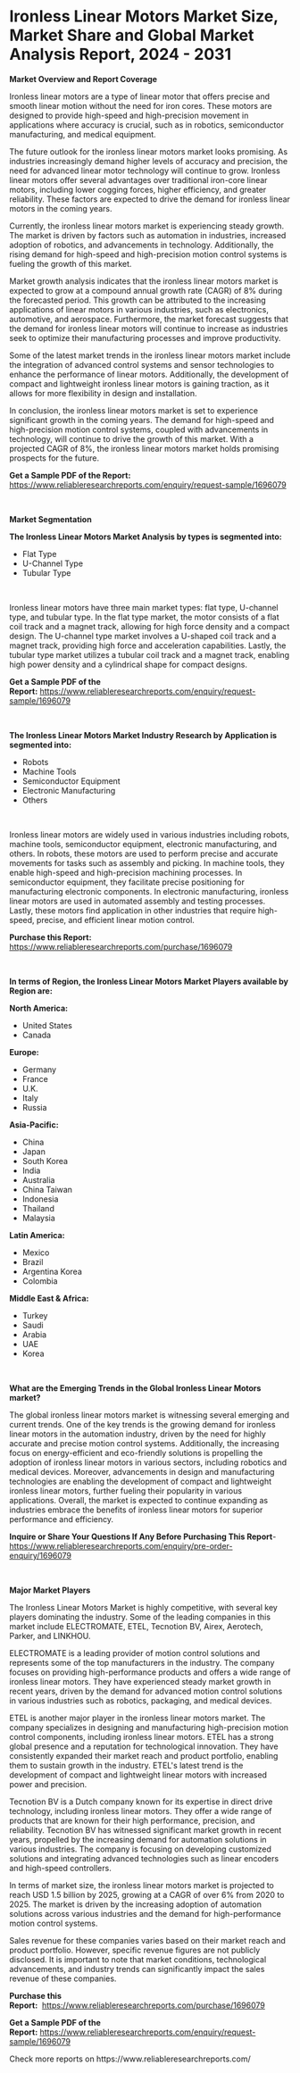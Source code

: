 <p><h1>Ironless Linear Motors Market Size, Market Share and Global Market Analysis Report, 2024 - 2031</h1></p><p><strong>Market Overview and Report Coverage</strong></p>
<p><p>Ironless linear motors are a type of linear motor that offers precise and smooth linear motion without the need for iron cores. These motors are designed to provide high-speed and high-precision movement in applications where accuracy is crucial, such as in robotics, semiconductor manufacturing, and medical equipment.</p><p>The future outlook for the ironless linear motors market looks promising. As industries increasingly demand higher levels of accuracy and precision, the need for advanced linear motor technology will continue to grow. Ironless linear motors offer several advantages over traditional iron-core linear motors, including lower cogging forces, higher efficiency, and greater reliability. These factors are expected to drive the demand for ironless linear motors in the coming years.</p><p>Currently, the ironless linear motors market is experiencing steady growth. The market is driven by factors such as automation in industries, increased adoption of robotics, and advancements in technology. Additionally, the rising demand for high-speed and high-precision motion control systems is fueling the growth of this market.</p><p>Market growth analysis indicates that the ironless linear motors market is expected to grow at a compound annual growth rate (CAGR) of 8% during the forecasted period. This growth can be attributed to the increasing applications of linear motors in various industries, such as electronics, automotive, and aerospace. Furthermore, the market forecast suggests that the demand for ironless linear motors will continue to increase as industries seek to optimize their manufacturing processes and improve productivity.</p><p>Some of the latest market trends in the ironless linear motors market include the integration of advanced control systems and sensor technologies to enhance the performance of linear motors. Additionally, the development of compact and lightweight ironless linear motors is gaining traction, as it allows for more flexibility in design and installation.</p><p>In conclusion, the ironless linear motors market is set to experience significant growth in the coming years. The demand for high-speed and high-precision motion control systems, coupled with advancements in technology, will continue to drive the growth of this market. With a projected CAGR of 8%, the ironless linear motors market holds promising prospects for the future.</p></p>
<p><strong>Get a Sample PDF of the Report:</strong> <a href="https://www.reliableresearchreports.com/enquiry/request-sample/1696079">https://www.reliableresearchreports.com/enquiry/request-sample/1696079</a></p>
<p>&nbsp;</p>
<p><strong>Market Segmentation</strong></p>
<p><strong>The Ironless Linear Motors Market Analysis by types is segmented into:</strong></p>
<p><ul><li>Flat Type</li><li>U-Channel Type</li><li>Tubular Type</li></ul></p>
<p>&nbsp;</p>
<p><p>Ironless linear motors have three main market types: flat type, U-channel type, and tubular type. In the flat type market, the motor consists of a flat coil track and a magnet track, allowing for high force density and a compact design. The U-channel type market involves a U-shaped coil track and a magnet track, providing high force and acceleration capabilities. Lastly, the tubular type market utilizes a tubular coil track and a magnet track, enabling high power density and a cylindrical shape for compact designs.</p></p>
<p><strong>Get a Sample PDF of the Report:</strong>&nbsp;<a href="https://www.reliableresearchreports.com/enquiry/request-sample/1696079">https://www.reliableresearchreports.com/enquiry/request-sample/1696079</a></p>
<p>&nbsp;</p>
<p><strong>The Ironless Linear Motors Market Industry Research by Application is segmented into:</strong></p>
<p><ul><li>Robots</li><li>Machine Tools</li><li>Semiconductor Equipment</li><li>Electronic Manufacturing</li><li>Others</li></ul></p>
<p>&nbsp;</p>
<p><p>Ironless linear motors are widely used in various industries including robots, machine tools, semiconductor equipment, electronic manufacturing, and others. In robots, these motors are used to perform precise and accurate movements for tasks such as assembly and picking. In machine tools, they enable high-speed and high-precision machining processes. In semiconductor equipment, they facilitate precise positioning for manufacturing electronic components. In electronic manufacturing, ironless linear motors are used in automated assembly and testing processes. Lastly, these motors find application in other industries that require high-speed, precise, and efficient linear motion control.</p></p>
<p><strong>Purchase this Report:</strong>&nbsp; <a href="https://www.reliableresearchreports.com/purchase/1696079">https://www.reliableresearchreports.com/purchase/1696079</a></p>
<p>&nbsp;</p>
<p><strong>In terms of Region, the Ironless Linear Motors Market Players available by Region are:</strong></p>
<p>
    <p> <strong> North America: </strong>
        <ul>
            <li>United States</li>
            <li>Canada</li>
        </ul>
        </p> 
    <p> <strong> Europe: </strong>
        <ul>
            <li>Germany</li>
            <li>France</li>
            <li>U.K.</li>
            <li>Italy</li>
            <li>Russia</li>
        </ul>
        </p> 
    <p> <strong> Asia-Pacific: </strong>
        <ul>
            <li>China</li>
            <li>Japan</li>
            <li>South Korea</li>
            <li>India</li>
            <li>Australia</li>
            <li>China Taiwan</li>
            <li>Indonesia</li>
            <li>Thailand</li>
            <li>Malaysia</li>
        </ul>
        </p> 
    <p> <strong> Latin America: </strong>
        <ul>
            <li>Mexico</li>
            <li>Brazil</li>
            <li>Argentina Korea</li>
            <li>Colombia</li>
        </ul>
        </p> 
    <p> <strong> Middle East & Africa: </strong>
        <ul>
            <li>Turkey</li>
            <li>Saudi</li>
            <li>Arabia</li>
            <li>UAE</li>
            <li>Korea</li>
        </ul>
    </p>
    </p>
<p>&nbsp;</p>
<p><strong>What are the Emerging Trends in the Global Ironless Linear Motors market?</strong></p>
<p><p>The global ironless linear motors market is witnessing several emerging and current trends. One of the key trends is the growing demand for ironless linear motors in the automation industry, driven by the need for highly accurate and precise motion control systems. Additionally, the increasing focus on energy-efficient and eco-friendly solutions is propelling the adoption of ironless linear motors in various sectors, including robotics and medical devices. Moreover, advancements in design and manufacturing technologies are enabling the development of compact and lightweight ironless linear motors, further fueling their popularity in various applications. Overall, the market is expected to continue expanding as industries embrace the benefits of ironless linear motors for superior performance and efficiency.</p></p>
<p><strong>Inquire or Share Your Questions If Any Before Purchasing This Report</strong>- <a href="https://www.reliableresearchreports.com/enquiry/pre-order-enquiry/1696079">https://www.reliableresearchreports.com/enquiry/pre-order-enquiry/1696079</a></p>
<p>&nbsp;</p>
<p><strong>Major Market Players</strong></p>
<p><p>The Ironless Linear Motors Market is highly competitive, with several key players dominating the industry. Some of the leading companies in this market include ELECTROMATE, ETEL, Tecnotion BV, Airex, Aerotech, Parker, and LINKHOU.</p><p>ELECTROMATE is a leading provider of motion control solutions and represents some of the top manufacturers in the industry. The company focuses on providing high-performance products and offers a wide range of ironless linear motors. They have experienced steady market growth in recent years, driven by the demand for advanced motion control solutions in various industries such as robotics, packaging, and medical devices.</p><p>ETEL is another major player in the ironless linear motors market. The company specializes in designing and manufacturing high-precision motion control components, including ironless linear motors. ETEL has a strong global presence and a reputation for technological innovation. They have consistently expanded their market reach and product portfolio, enabling them to sustain growth in the industry. ETEL's latest trend is the development of compact and lightweight linear motors with increased power and precision.</p><p>Tecnotion BV is a Dutch company known for its expertise in direct drive technology, including ironless linear motors. They offer a wide range of products that are known for their high performance, precision, and reliability. Tecnotion BV has witnessed significant market growth in recent years, propelled by the increasing demand for automation solutions in various industries. The company is focusing on developing customized solutions and integrating advanced technologies such as linear encoders and high-speed controllers.</p><p>In terms of market size, the ironless linear motors market is projected to reach USD 1.5 billion by 2025, growing at a CAGR of over 6% from 2020 to 2025. The market is driven by the increasing adoption of automation solutions across various industries and the demand for high-performance motion control systems.</p><p>Sales revenue for these companies varies based on their market reach and product portfolio. However, specific revenue figures are not publicly disclosed. It is important to note that market conditions, technological advancements, and industry trends can significantly impact the sales revenue of these companies.</p></p>
<p><strong>Purchase this Report:</strong>&nbsp;&nbsp;<a href="https://www.reliableresearchreports.com/purchase/1696079">https://www.reliableresearchreports.com/purchase/1696079</a></p>
<p></p>
<p><strong>Get a Sample PDF of the Report:</strong>&nbsp;<a href="https://www.reliableresearchreports.com/enquiry/request-sample/1696079">https://www.reliableresearchreports.com/enquiry/request-sample/1696079</a></p>
<p>Check more reports on https://www.reliableresearchreports.com/</p>